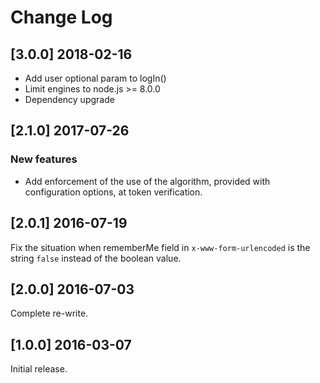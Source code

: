 # Change Log

## [3.0.0] 2018-02-16

* Add user optional param to logIn()
* Limit engines to node.js >= 8.0.0
* Dependency upgrade


## [2.1.0] 2017-07-26

### New features

* Add enforcement of the use of the algorithm, provided with configuration options, at token verification.

## [2.0.1] 2016-07-19

Fix the situation when rememberMe field in `x-www-form-urlencoded` is the string `false` instead of the boolean value.

## [2.0.0] 2016-07-03

Complete re-write.

## [1.0.0] 2016-03-07

Initial release.
